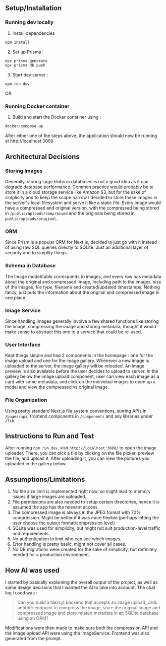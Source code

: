 ## Setup/Installation
### Running dev locally
1. Install dependencies
```bash
npm install
```

2. Set up Prisma :
```bash
npx prisma generate
npx prisma db push
```

3. Start dev server : 
```bash
npm run dev
```

OR 

### Running Docker container
1. Build and start the Docker container using :
```bash
docker-compose up
```

After either one of the steps above, the application should now be running at http://localhost:3000



## Architectural Decisions
### Storing Images
Generally, storing large blobs in databases is not a good idea as it can degrade database performance. Common practice would probably be to store it in a cloud storage service like Amazon S3, but for the sake of simplicity and to keep the scope narrow I decided to store these images in the server's local filesystem and serve it like a static file. Every image would have a compressed and original version, with the compressed being stored in ```/public/uploads/compressed``` and the originals being stored in ```public/uploads/original```. 

### ORM
Since Prism is a popular ORM for Next.js, decided to just go with it instead of using raw SQL queries directly to SQLite. Just an additional layer of security and to simplify things.

### Schema in Database
The Image model/table corresponds to images, and every row has metadata about the original and compressed image, including path to the images, size of the images, file type, filename and created/updated timestamps. Nothing fancy, just puts the information about the original and compressed image in one place

### Image Service
Since handling images generally involve a few shared functions like storing the image, compressing the image and storing metadata, thought it would make sense to abstract this one to a service that could be re-used.

### User Interface
Kept things simple and had 2 components in the homepage : one for the image upload and one for the image gallery. Whenever a new image is uploaded to the server, the image gallery will be reloaded. An image preview is also available before the user decides to upload to server. In the gallery below the image upload component, user can view each image as a card with some metadata, and click on the individual images to open up a modal and view the compressed vs original image.

### File Organization
Using pretty standard Next.js file system conventions, storing APIs in ```/pages/api```, frontend components in `/components` and any libraries under `/lib`

## Instructions to Run and Test
After running ```npm run dev```, visit `http://localhost:3000/` to open the image uploader. There, you can pick a file by clicking on the file picker, preview the file, and upload it. After uploading it, you can view the pictures you uploaded in the gallery below. 

## Assumptions/Limitations
1. No file size limit is implemented right now, so might lead to memory issues if large images are uploaded.
2. File permissions are also needed to setup certain directories, hence it is assumed the app has the relevant access.
3. The compressed image is always in the JPEG format with 70% compression. Might be better if it was more flexible (perhaps letting the user choose the output format/compression level)
4. SQLite was used for simplicity, but might not suit production-level traffic and requirements. 
5. No authentication to limit who can see which images.
6. Error handling is pretty basic, might not cover all cases.
7. No DB migrations were created for the sake of simplicity, but definitely needed for a production environment.

## How AI was used
I started by basically explaining the overall output of the project, as well as some design decisions that I wanted the AI to take into account. The chat log I used was : 

> Can you build a Next.js backend that accepts an image upload, calls another endpoint to compress the image, store the original image and compressed image and store related metadata in an SQLite database using an ORM?

Modifications were then made to make sure both the compression API and the image upload API were using the ImageService. Frontend was also generated from the prompt.